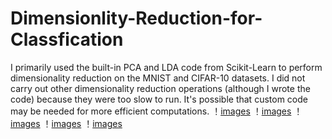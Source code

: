 # Dimensionlity-Reduction-for-Classfication
I primarily used the built-in PCA and LDA code from Scikit-Learn to perform dimensionality reduction on the MNIST and CIFAR-10 datasets. I did not carry out other dimensionality reduction operations (although I wrote the code) because they were too slow to run. It's possible that custom code may be needed for more efficient computations.
！[images](https://github.com/Songyu8/Dimensionality-Reduction-for-Classification/blob/master/images/1.jpg)
！[images](https://github.com/Songyu8/Dimensionality-Reduction-for-Classification/blob/master/images/2.jpg)
！[images](https://github.com/Songyu8/Dimensionality-Reduction-for-Classification/blob/master/images/3.jpg)
！[images](https://github.com/Songyu8/Dimensionality-Reduction-for-Classification/blob/master/images/4.jpg)
！[images](https://github.com/Songyu8/Dimensionality-Reduction-for-Classification/blob/master/images/5.jpg)
